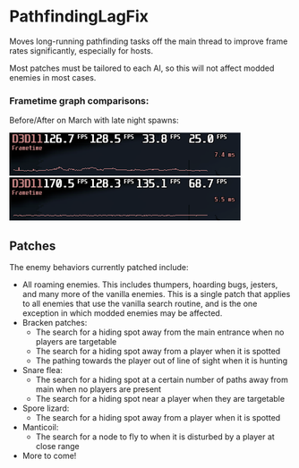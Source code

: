 # PathfindingLagFix
Moves long-running pathfinding tasks off the main thread to improve frame rates significantly, especially for hosts.

Most patches must be tailored to each AI, so this will not affect modded enemies in most cases.

### Frametime graph comparisons:
Before/After on March with late night spawns:

![Before](https://raw.githubusercontent.com/Zaggy1024/LC_PathfindingLagFix/refs/heads/master/Media/march_night_before.png) ![After](https://raw.githubusercontent.com/Zaggy1024/LC_PathfindingLagFix/refs/heads/master/Media/march_night_after.png)

## Patches
The enemy behaviors currently patched include:
- All roaming enemies. This includes thumpers, hoarding bugs, jesters, and many more of the vanilla enemies. This is a single patch that applies to all enemies that use the vanilla search routine, and is the one exception in which modded enemies may be affected.
- Bracken patches:
    - The search for a hiding spot away from the main entrance when no players are targetable
    - The search for a hiding spot away from a player when it is spotted
    - The pathing towards the player out of line of sight when it is hunting
- Snare flea:
    - The search for a hiding spot at a certain number of paths away from main when no players are present
    - The search for a hiding spot near a player when they are targetable
- Spore lizard:
    - The search for a hiding spot away from a player when it is spotted
- Manticoil:
    - The search for a node to fly to when it is disturbed by a player at close range
- More to come!
